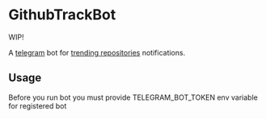 # GithubTrackBot

WIP!

A [telegram](https://telegram.org/) bot for [trending repositories](https://github.com/trending) notifications. 

## Usage
Before you run bot you must provide TELEGRAM_BOT_TOKEN env variable for registered bot
